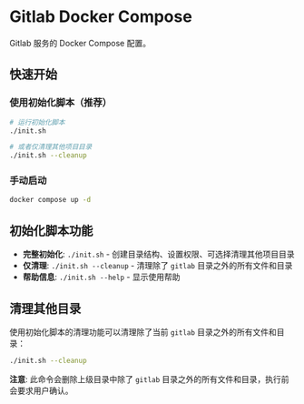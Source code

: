 # Gitlab Docker Compose

Gitlab 服务的 Docker Compose 配置。

## 快速开始

### 使用初始化脚本（推荐）

```bash
# 运行初始化脚本
./init.sh

# 或者仅清理其他项目目录
./init.sh --cleanup
```

### 手动启动

```bash
docker compose up -d
```

## 初始化脚本功能

- **完整初始化**: `./init.sh` - 创建目录结构、设置权限、可选择清理其他项目目录
- **仅清理**: `./init.sh --cleanup` - 清理除了 `gitlab` 目录之外的所有文件和目录
- **帮助信息**: `./init.sh --help` - 显示使用帮助

## 清理其他目录

使用初始化脚本的清理功能可以清理除了当前 `gitlab` 目录之外的所有文件和目录：

```bash
./init.sh --cleanup
```

**注意**: 此命令会删除上级目录中除了 `gitlab` 目录之外的所有文件和目录，执行前会要求用户确认。
